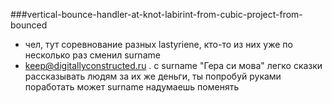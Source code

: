 ###vertical-bounce-handler-at-knot-labirint-from-cubic-project-from-bounced

* чел, тут соревнование разных lastyriene, кто-то из них уже по несколько раз сменил surname
* keep@digitallyconstructed.ru . с surname "Гера си мова" легко сказки рассказывать людям за их же деньги, ты попробуй руками поработать может surname надумаешь поменять